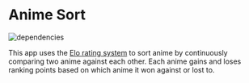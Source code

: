 # Anime Sort

![dependencies](https://img.shields.io/david/fncombo/animesort)

This app uses the [Elo rating system](https://en.wikipedia.org/wiki/Elo_rating_system) to sort anime by continuously comparing two anime against each other. Each anime gains and loses ranking points based on which anime it won against or lost to.
